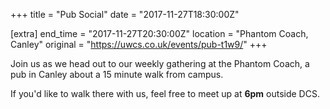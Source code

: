 +++
title = "Pub Social"
date = "2017-11-27T18:30:00Z"

[extra]
end_time = "2017-11-27T20:30:00Z"
location = "Phantom Coach, Canley"
original = "https://uwcs.co.uk/events/pub-t1w9/"
+++

Join us as we head out to our weekly gathering at the Phantom Coach, a pub in Canley about a 15 minute walk from campus.

  

If you'd like to walk there with us, feel free to meet up at **6pm** outside DCS.

